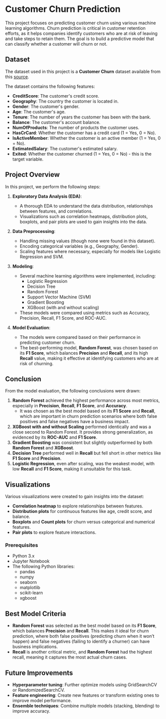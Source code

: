 # Customer Churn Prediction

This project focuses on predicting customer churn using various machine learning algorithms. Churn prediction is critical in customer retention efforts, as it helps companies identify customers who are at risk of leaving and take steps to retain them. The goal is to build a predictive model that can classify whether a customer will churn or not.

## Dataset

The dataset used in this project is a **Customer Churn** dataset available from this [source](https://raw.githubusercontent.com/anilak1978/customer_churn/master/Churn_Modeling.csv).

The dataset contains the following features:

- **CreditScore**: The customer's credit score.
- **Geography**: The country the customer is located in.
- **Gender**: The customer's gender.
- **Age**: The customer's age.
- **Tenure**: The number of years the customer has been with the bank.
- **Balance**: The customer's account balance.
- **NumOfProducts**: The number of products the customer uses.
- **HasCrCard**: Whether the customer has a credit card (1 = Yes, 0 = No).
- **IsActiveMember**: Whether the customer is an active member (1 = Yes, 0 = No).
- **EstimatedSalary**: The customer's estimated salary.
- **Exited**: Whether the customer churned (1 = Yes, 0 = No) - this is the target variable.

## Project Overview

In this project, we perform the following steps:

1. **Exploratory Data Analysis (EDA)**:

   - A thorough EDA to understand the data distribution, relationships between features, and correlations.
   - Visualizations such as correlation heatmaps, distribution plots, boxplots, and pair plots are used to gain insights into the data.
2. **Data Preprocessing**:

   - Handling missing values (though none were found in this dataset).
   - Encoding categorical variables (e.g., Geography, Gender).
   - Scaling features where necessary, especially for models like Logistic Regression and SVM.
3. **Modeling**:

   - Several machine learning algorithms were implemented, including:
     - Logistic Regression
     - Decision Tree
     - Random Forest
     - Support Vector Machine (SVM)
     - Gradient Boosting
     - XGBoost (with and without scaling)
   - These models were compared using metrics such as Accuracy, Precision, Recall, F1 Score, and ROC-AUC.
4. **Model Evaluation**:

   - The models were compared based on their performance in predicting customer churn.
   - The best-performing model, **Random Forest**, was chosen based on its **F1 Score**, which balances **Precision** and **Recall**, and    its high **Recall** value, making it effective at identifying customers who are at risk of churning.

## Conclusion

From the model evaluation, the following conclusions were drawn:

1. **Random Forest** achieved the highest performance across most metrics, especially in **Precision**, **Recall**, **F1 Score**, and **Accuracy**.
   - It was chosen as the best model based on its **F1 Score** and **Recall**, which are important in churn prediction scenarios where both false positives and false negatives have a business impact.
2. **XGBoost with and without Scaling** performed identically and was a close second to Random Forest. It provides strong generalization, as evidenced by its **ROC-AUC** and **F1 Score**.
3. **Gradient Boosting** was consistent but slightly outperformed by both **Random Forest** and **XGBoost**.
4. **Decision Tree** performed well in **Recall** but fell short in other metrics like **F1 Score** and **Precision**.
5. **Logistic Regression**, even after scaling, was the weakest model, with low **Recall** and **F1 Score**, making it unsuitable for this task.

## Visualizations

Various visualizations were created to gain insights into the dataset:

- **Correlation heatmap** to explore relationships between features.
- **Distribution plots** for continuous features like age, credit score, and balance.
- **Boxplots** and **Count plots** for churn versus categorical and numerical features.
- **Pair plots** to explore feature interactions.

### Prerequisites

- Python 3.x
- Jupyter Notebook
- The following Python libraries:
  - pandas
  - numpy
  - seaborn
  - matplotlib
  - scikit-learn
  - xgboost

## Best Model Criteria

- **Random Forest** was selected as the best model based on its **F1 Score**, which balances **Precision** and **Recall**. This makes it ideal for churn prediction, where both false positives (predicting churn when it won’t happen) and false negatives (failing to identify a churner) can have business implications.
- **Recall** is another critical metric, and **Random Forest** had the highest recall, meaning it captures the most actual churn cases.

## Future Improvements

- **Hyperparameter tuning**: Further optimize models using GridSearchCV or RandomizedSearchCV.
- **Feature engineering**: Create new features or transform existing ones to improve model performance.
- **Ensemble techniques**: Combine multiple models (stacking, blending) to improve accuracy.
